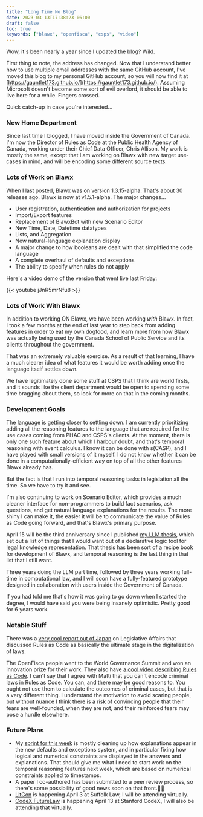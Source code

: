 ```yaml
---
title: "Long Time No Blog"
date: 2023-03-13T17:38:23-06:00
draft: false
toc: true
keywords: ["blawx", "openfisca", "csps", "video"]
---
```


Wow, it's been nearly a year since I updated the blog? Wild.

First thing to note, the address has changed. Now that I understand better how to use multiple email addresses with
the same GitHub account, I've moved this blog to my personal GitHub account, so you will now find it at [https://gauntlet173.github.io/](https://gauntlet173.github.io/).
Assuming Microsoft doesn't become some sort of evil overlord, it should be able to live here for a while. Fingers crossed.

Quick catch-up in case you're interested...

### New Home Department

Since last time I blogged, I have moved inside the Government of Canada. I'm now the Director of Rules as Code at the Public Health Agency of Canada,
working under their Chief Data Officer, Chris Allison. My work is mostly the same, except that I am working on Blawx with new target use-cases in mind, and will be encoding some
different source texts.

### Lots of Work on Blawx

When I last posted, Blawx was on version 1.3.15-alpha. That's about 30 releases ago. Blawx is now at v1.5.1-alpha.  The major changes...

* User registration, authentication and authorization for projects
* Import/Export features
* Replacement of BlawxBot with new Scenario Editor
* New Time, Date, Datetime datatypes
* Lists, and Aggregation
* New natural-language explanation display
* A major change to how booleans are dealt with that simplified the code language
* A complete overhaul of defaults and exceptions
* The ability to specify when rules do not apply

Here's a video demo of the version that went live last Friday:

{{< youtube jJnR5mrNfu8 >}}

### Lots of Work With Blawx

In addition to working ON Blawx, we have been working *with* Blawx. In fact, I took a few months at the end of last year
to step back from adding features in order to eat my own dogfood, and learn more from how Blawx was actually being used by the Canada School
of Public Service and its clients throughout the government.

That was an extremely valuable exercise. As a result of that learning, I have a much clearer idea of
what features it would be worth adding once the language itself settles down.

We have legitimately done some stuff at CSPS that I think are world firsts, and it sounds like the client department
would be open to spending some time bragging about them, so look for more on that in the coming months.

### Development Goals

The language is getting closer to settling down. I am currently prioritizing adding all the reasoning features to
the language that are required for the use cases coming from PHAC and CSPS's clients. At the moment, there is only
one such feature about which I harbour doubt, and that's temporal reasoning with event calculus. I know it can be
done with s(CASP), and I have played with small versions of it myself. I do not know whether it can be done in a
computationally-efficient way on top of all the other features Blawx already has.

But the fact is that I run into temporal reasoning tasks in legislation all the time. So we have to try it and see.

I'm also continuing to work on Scenario Editor, which provides a much cleaner interface for non-programmers to build
fact scenarios, ask questions, and get natural language explanations for the results. The more shiny I can make it,
the easier it will be to communicate the value of Rules as Code going forward, and that's Blawx's primary purpose.

April 15 will be the third anniversary since I published [my LLM thesis](https://papers.ssrn.com/sol3/papers.cfm?abstract_id=3577239), which set out a list of things that I
would want out of a declarative logic tool for legal knowledge representation. That thesis has been sort of a
recipe book for development of Blawx, and temporal reasoning is the last thing in that list that I still want.

Three years doing the LLM part time, followed by three years working full-time in computational law, and I will soon have
a fully-featured prototype designed in collaboration with users inside the Government of Canada.

If you had told me that's how it was going to go down when I started the degree, I would have said you were being
insanely optimistic. Pretty good for 6 years work.

### Notable Stuff

There was a [very cool report out of Japan](https://www.digital.go.jp/assets/contents/node/basic_page/field_ref_resources/b51af10d-39ff-44bf-9e1c-6a332e6bf4ea/9dc06578/20230123_meeting_administrative_research_working_group_en_01.pdf) on Legislative Affairs that discussed Rules as Code as basically the
ultimate stage in the digitalization of laws.

The OpenFisca people went to the World Governance Summit and won an innovation prize for their work. They also have [a cool video describing Rules as Code](https://youtu.be/gx6SDXe-E74). I can't say that I agree with Matti that you can't
encode criminal laws in Rules as Code. You can, and there may be good reasons to. You ought not use them to calculate the
outcomes of criminal cases, but that is a very different thing. I understand the motivation to avoid scaring people,
but without nuance I think there is a risk of convincing people that their fears are well-founded, when they are not,
and their reinforced fears may pose a hurdle elsewhere.

### Future Plans

* My [sprint for this week](https://github.com/orgs/Lexpedite/projects/3/views/7) is mostly cleaning up how 
  explanations appear in the new defaults and exceptions system, and in particular fixing 
  how logical and numerical constraints are displayed in the answers and explanations. That should give me what I need to
  start work on the temporal reasoning features next week, which are based on numerical constraints applied to timestamps.
* A paper I co-authored has been submitted to a peer review process, so there's some possibility of good news soon on that front.🤞🏻
* [LitCon](https://suffolklitlab.org/LITCon/2023/about/) is happening April 3 at Suffolk Law, I will be attending virtually.
* [CodeX FutureLaw](https://conferences.law.stanford.edu/futurelaw2023/) is happening April 13 at Stanford CodeX, I will also be attending that virtually.



